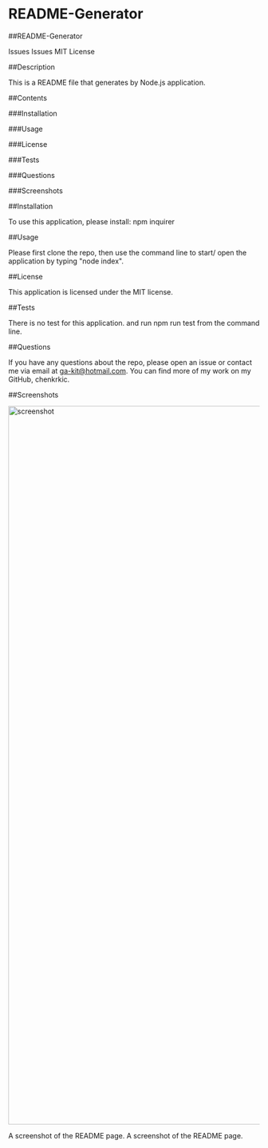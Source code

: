 # README-Generator

##README-Generator

Issues Issues MIT License


##Description

This is a README file that generates by Node.js application.


##Contents

###Installation

###Usage

###License

###Tests

###Questions

###Screenshots


##Installation

To use this application, please install:
npm inquirer


##Usage

Please first clone the repo, then use the command line to start/ open the application by typing "node index".


##License

This application is licensed under the MIT license.


##Tests

There is no test for this application.
and run npm run test from the command line.


##Questions

If you have any questions about the repo, please open an issue or contact me via email at ga-kit@hotmail.com. You can find more of my work on my GitHub, chenkrkic.


##Screenshots

<img width="1440" alt="screenshot" src="https://user-images.githubusercontent.com/30817557/125216627-968ef600-e273-11eb-9fc1-e26c1b34f249.png">

A screenshot of the README page. A screenshot of the README page.
